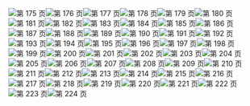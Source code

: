 ![第 175 页](img/page_175.gif)![第 176 页](img/page_176.gif)![第 177 页](img/page_177.gif)![第 178 页](img/page_178.gif)![第 179 页](img/page_179.gif)![第 180 页](img/page_180.gif)![第 181 页](img/page_181.gif)![第 182 页](img/page_182.gif)![第 183 页](img/page_183.gif)![第 184 页](img/page_184.gif)![第 185 页](img/page_185.gif)![第 186 页](img/page_186.gif)![第 187 页](img/page_187.gif)![第 188 页](img/page_188.gif)![第 189 页](img/page_189.gif)![第 190 页](img/page_190.gif)![第 191 页](img/page_191.gif)![第 192 页](img/page_192.gif)![第 193 页](img/page_193.gif)![第 194 页](img/page_194.gif)![第 195 页](img/page_195.gif)![第 196 页](img/page_196.gif)![第 197 页](img/page_197.gif)![第 198 页](img/page_198.gif)![第 199 页](img/page_199.gif)![第 200 页](img/page_200.gif)![第 201 页](img/page_201.gif)![第 202 页](img/page_202.gif)![第 203 页](img/page_203.gif)![第 204 页](img/page_204.gif)![第 205 页](img/page_205.gif)![第 206 页](img/page_206.gif)![第 207 页](img/page_207.gif)![第 208 页](img/page_208.gif)![第 209 页](img/page_209.gif)![第 210 页](img/page_210.gif)![第 211 页](img/page_211.gif)![第 212 页](img/page_212.gif)![第 213 页](img/page_213.gif)![第 214 页](img/page_214.gif)![第 215 页](img/page_215.gif)![第 216 页](img/page_216.gif)![第 217 页](img/page_217.gif)![第 218 页](img/page_218.gif)![第 219 页](img/page_219.gif)![第 220 页](img/page_220.gif)![第 221 页](img/page_221.gif)![第 222 页](img/page_222.gif)![第 223 页](img/page_223.gif)![第 224 页](img/page_224.gif)
